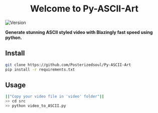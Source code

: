 <h1 align="center">Welcome to Py-ASCII-Art</h1>
<p>
  <img alt="Version" src="https://img.shields.io/badge/version-0.1-blue.svg?cacheSeconds=2592000" />
</p>

<b> Generate stunning ASCII styled video with Blazingly fast speed using python.</b>

## Install

```sh
git clone https://github.com/Posterizedsoul/Py-ASCII-Art
pip install -r requirements.txt
```

## Usage

```sh
||"Copy your video file in 'video' folder"|| 
>> cd src 
>> python video_to_ASCII.py
```

